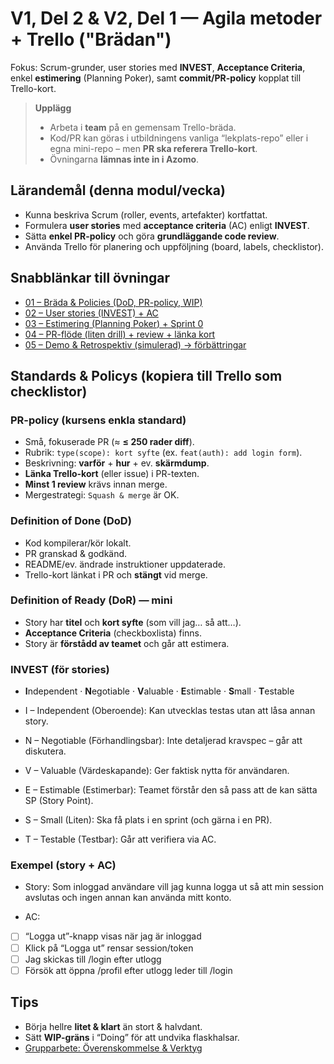 # V1, Del 2 & V2, Del 1 — Agila metoder + Trello ("Brädan")

Fokus: Scrum-grunder, user stories med **INVEST**, **Acceptance Criteria**, enkel **estimering** (Planning Poker), samt **commit/PR-policy** kopplat till Trello-kort.

> **Upplägg**
> - Arbeta i **team** på en gemensam Trello-bräda.
> - Kod/PR kan göras i utbildningens vanliga “lekplats-repo” eller i egna mini-repo – men **PR ska referera Trello-kort**.
> - Övningarna **lämnas inte in i Azomo**.

## Lärandemål (denna modul/vecka)
- Kunna beskriva Scrum (roller, events, artefakter) kortfattat.
- Formulera **user stories** med **acceptance criteria** (AC) enligt **INVEST**.
- Sätta **enkel PR-policy** och göra **grundläggande code review**.
- Använda Trello för planering och uppföljning (board, labels, checklistor).

## Snabblänkar till övningar
- [01 – Bräda & Policies (DoD, PR-policy, WIP)](exercises/01-board-and-policies/README.md)
- [02 – User stories (INVEST) + AC](exercises/02-user-stories-acceptance-criteria/README.md)
- [03 – Estimering (Planning Poker) + Sprint 0](https://github.com/Folkuniversitetet-MU25/MU25-Versionshantering-och-strategier-med-Git-V1-Del-2_V2-Del-1-Agila-metoder-Trello/tree/main/exercises/%2003-estimation-sprint0)
- [04 – PR-flöde (liten drill) + review + länka kort](exercises/04-pr-drill/README.md)
- [05 – Demo & Retrospektiv (simulerad) → förbättringar](exercises/05-demo-retro/README.md)

## Standards & Policys (kopiera till Trello som checklistor)

### PR-policy (kursens enkla standard)
- Små, fokuserade PR (≈ **≤ 250 rader diff**).
- Rubrik: `type(scope): kort syfte` (ex. `feat(auth): add login form`).
- Beskrivning: **varför** + **hur** + ev. **skärmdump**.
- **Länka Trello-kort** (eller issue) i PR-texten.
- **Minst 1 review** krävs innan merge.
- Mergestrategi: `Squash & merge` är OK.

### Definition of Done (DoD)
- Kod kompilerar/kör lokalt.
- PR granskad & godkänd.
- README/ev. ändrade instruktioner uppdaterade.
- Trello-kort länkat i PR och **stängt** vid merge.

### Definition of Ready (DoR) — mini
- Story har **titel** och **kort syfte** (som <roll> vill jag… så att…).
- **Acceptance Criteria** (checkboxlista) finns.
- Story är **förstådd av teamet** och går att estimera.

### INVEST (för stories)
- **I**ndependent · **N**egotiable · **V**aluable · **E**stimable · **S**mall · **T**estable

- I – Independent (Oberoende): Kan utvecklas testas utan att låsa annan story.
- N – Negotiable (Förhandlingsbar): Inte detaljerad kravspec – går att diskutera.
- V – Valuable (Värdeskapande): Ger faktisk nytta för användaren.
- E – Estimable (Estimerbar): Teamet förstår den så pass att de kan sätta SP (Story Point).
- S – Small (Liten): Ska få plats i en sprint (och gärna i en PR).
- T – Testable (Testbar): Går att verifiera via AC.

### Exempel (story + AC)
- Story:
Som inloggad användare vill jag kunna logga ut så att min session avslutas och ingen annan kan använda mitt konto.

- AC:
- [ ] “Logga ut”-knapp visas när jag är inloggad
- [ ] Klick på “Logga ut” rensar session/token
- [ ] Jag skickas till /login efter utlogg
- [ ] Försök att öppna /profil efter utlogg leder till /login

## Tips
- Börja hellre **litet & klart** än stort & halvdant.
- Sätt **WIP-gräns** i “Doing” för att undvika flaskhalsar.
- [Grupparbete: Överenskommelse & Verktyg](https://github.com/lejonmanen/git-instruktion/blob/main/md/group.md)
